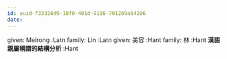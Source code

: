 ```yaml
---
id: uuid-f33326d9-18f0-481d-9108-701269a54286
date: 
---
```


given: Meirong :Latn
family: Lin :Latn
given: 美容 :Hant
family: 林 :Hant
**漢語親屬稱謂的結構分析** :Hant